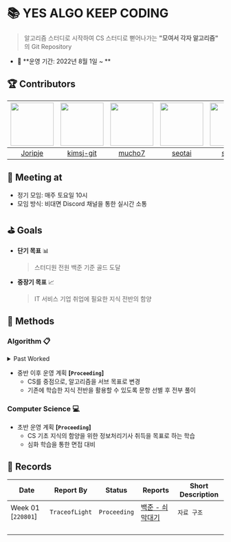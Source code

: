 # :books: YES ALGO KEEP CODING

> 알고리즘 스터디로 시작하여 CS 스터디로 뻗어나가는 **"모여서 각자 알고리즘"** 의 Git Repository

- :calendar: **운영 기간: 2022년 8월 1일 ~ **

## :trophy: Contributors

| <img src="https://avatars.githubusercontent.com/u/89237865?v=4" width="100"> | <img src="https://avatars.githubusercontent.com/u/109324498?v=4" width="100"> | <img src="https://avatars.githubusercontent.com/u/109324468?v=4" width="100"> | <img src="https://avatars.githubusercontent.com/u/109324478?v=4" width="100"> | <img src="https://avatars.githubusercontent.com/u/109324476?v=4" width="100"> | <img src="https://avatars.githubusercontent.com/u/98262849?v=4" width="100"> |
| :----------------------------------------------------------: | :----------------------------------------------------------: | :----------------------------------------------------------: | :----------------------------------------------------------: | :----------------------------------------------------------: | :----------------------------------------------------------: |
| <a href="https://github.com/Joripje" width="100px">Joripje</a> | <a href="https://github.com/kimsj-git" width="100px">kimsj-git</a> | <a href="https://github.com/mucho7" width="100px">mucho7</a> | <a href="https://github.com/seotai" width="100px">seotai</a> | <a href="https://github.com/sjsjlim" width="100px">sjsjlim</a> | <a href="https://github.com/TraceofLight" width="100px">TraceofLight</a> |


## :loudspeaker: Meeting at

- 정기 모임: 매주 토요일 10시
- 모임 방식: 비대면 Discord 채널을 통한 실시간 소통

## :golf: Goals

- **단기 목표** :bar_chart:

  > 스터디원 전원 백준 기준 골드 도달
- **중장기 목표** :chart_with_upwards_trend:

  > IT 서비스 기업 취업에 필요한 지식 전반의 함양

## :wrench: Methods 

### Algorithm :clipboard: 

<details>
	<summary> Past Worked </summary>
    <hr>
	<div>
        <p>
            <span>&#183</span> 초반 운영 계획
        </p>
        <p>
            <span>&#183</span> 매주 알고리즘 3문항 + 개인 선택 3문항 선택 후 전부 풀이
        </p>
        <p>
            <span>&#183</span> 발표할 문항 사전 선택 후 정기 모임에서 코드 리뷰 및 QnA 진행
        </p>
		<p>
            <span>&#183</span> 중반 운영 계획
        </p>
        <p>
            <span>&#183</span> 매주 사전 선별된 알고리즘 6문항 각자 1문항씩 선택 후 전부 풀이
        </p>
        <p>
            <span>&#183</span> 본인이 선택한 문제 발표 진행 후 정기 모임에서 코드 리뷰 및 QnA 진행
        </p>
	</div>
    <hr>
</details>

- 중반 이후 운영 계획 **[`Proceeding`]**
  - CS를 중점으로, 알고리즘을 서브 목표로 변경
  - 기존에 학습한 지식 전반을 활용할 수 있도록 문항 선별 후 전부 풀이

### Computer Science :computer:

- 초반 운영 계획 **[`Proceeding`]**
  - CS 기초 지식의 함양을 위한 정보처리기사 취득을 목표로 하는 학습
  - 심화 학습을 통한 면접 대비

## :movie_camera: Records 

| Date               | Report By      | Status       | Reports                                            | Short Description |
| ------------------ | -------------- | ------------ | -------------------------------------------------- | ----------------- |
| Week 01 [`220801`] | `TraceofLight` | `Proceeding` | [백준 - 쇠막대기](./algorithm/WEEK_01/boj10799.py) | `자료 구조`       |
|                    |                |              |                                                    |                   |
|                    |                |              |                                                    |                   |
|                    |                |              |                                                    |                   |
|                    |                |              |                                                    |                   |

